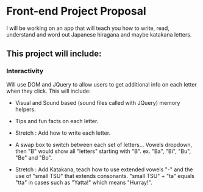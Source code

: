 # Front-end Project Proposal

I will be working on an app that will teach you how to write, read, understand and word out Japanese hiragana and maybe katakana letters.

## This project will include:

### Interactivity

Will use DOM and JQuery to allow users to get additional info on each letter when they click. This will include:

  - Visual and Sound based (sound files called with JQuery) memory helpers.

  - Tips and fun facts on each letter.

  - Stretch : Add how to write each letter.

  - A swap box to switch between each set of letters... Vowels dropdown, then "B" would show all "letters" starting with "B". ex. "Ba", "Bi", "Bu", "Be" and "Bo".

  - Stretch : Add Katakana, teach how to use extended vowels "-" and the use of "small TSU" that extends consonants. "small TSU" + "ta" equals "tta" in cases such as "Yatta!" which means "Hurray!".
